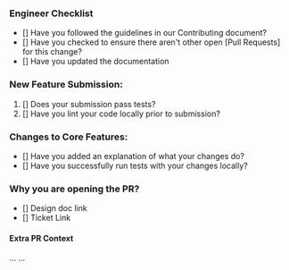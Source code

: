 ### Engineer Checklist

* [] Have you followed the guidelines in our Contributing document?
* [] Have you checked to ensure there aren't other open [Pull Requests] for this change?
* [] Have you updated the documentation

### New Feature Submission:

1. [] Does your submission pass tests?
2. [] Have you lint your code locally prior to submission?

### Changes to Core Features:

* [] Have you added an explanation of what your changes do?
* [] Have you successfully run tests with your changes locally? 

### Why you are opening the PR?

* [] Design doc link
* [] Ticket Link

#### Extra PR Context
...
...